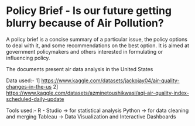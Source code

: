 # Policy Brief - Is our future getting blurry because of Air Pollution?

A policy brief is a concise summary of a particular issue, the policy options to deal with it, and some recommendations on the best option.
It is aimed at government policymakers and others interested in formulating or influencing policy.

The documents present air data analysis in the United States 

Data used:- 
1] https://www.kaggle.com/datasets/jackojay04/air-quality-changes-in-the-us
2] https://www.kaggle.com/datasets/azminetoushikwasi/aqi-air-quality-index-scheduled-daily-update

Tools used:- 
R - Studio -> for statistical analysis
Python     -> for data cleaning and merging
Tableau    -> Data Visualization and Interactive Dashboards

